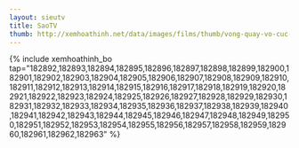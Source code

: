 ```yaml
---
layout: sieutv
title: SaoTV
thumb: http://xemhoathinh.net/data/images/films/thumb/vong-quay-vo-cuc-saotv-2013.jpg
---
```

{% include xemhoathinh_bo tap="182892,182893,182894,182895,182896,182897,182898,182899,182900,182901,182902,182903,182904,182905,182906,182907,182908,182909,182910,182911,182912,182913,182914,182915,182916,182917,182918,182919,182920,182921,182922,182923,182924,182925,182926,182927,182928,182929,182930,182931,182932,182933,182934,182935,182936,182937,182938,182939,182940,182941,182942,182943,182944,182945,182946,182947,182948,182949,182950,182951,182952,182953,182954,182955,182956,182957,182958,182959,182960,182961,182962,182963" %} 
